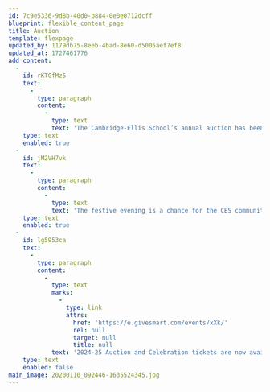 ```yaml
---
id: 7c9e5336-9d8b-40d0-b884-0e0e0712dcff
blueprint: flexible_content_page
title: Auction
template: flexpage
updated_by: 1179db75-8eeb-4bad-8e60-d5005aef7ef8
updated_at: 1727461776
add_content:
  -
    id: rKTGfMz5
    text:
      -
        type: paragraph
        content:
          -
            type: text
            text: 'The Cambridge-Ellis School’s annual auction has been a central fundraising event and part of the CES fabric since the earliest years of the school. The auction is a community-building event that brings current parents, teachers, staff, and alumni families together to celebrate the school and support our financial aid and educational programs. After transforming to a virtual event for two years during the pandemic, the Auction returned to CES for the celebration of our 40th anniversary, and was held in 2024 at the Community Rowing Harry Parker Boathouse in Brighton.'
    type: text
    enabled: true
  -
    id: jM2VH7vk
    text:
      -
        type: paragraph
        content:
          -
            type: text
            text: 'The festive evening is a chance for the CES community of families, educators, and friends to gather, enjoy delicious food and drink, and bid on classroom created artworks and unique CES experiences. The generosity of our community, auction item donors, and event sponsors helps us meet our fundraising goals and support our robust financial aid program.'
    type: text
    enabled: true
  -
    id: lg5953ca
    text:
      -
        type: paragraph
        content:
          -
            type: text
            marks:
              -
                type: link
                attrs:
                  href: 'https://e.givesmart.com/events/xXk/'
                  rel: null
                  target: null
                  title: null
            text: '2024-25 Auction and Celebration tickets are now available for purchase!'
    type: text
    enabled: false
main_image: 20200110_092446-1635524345.jpg
---
```

